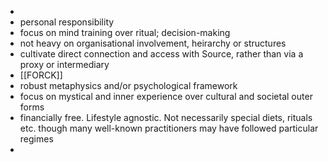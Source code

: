 -
- personal responsibility
- focus on mind training over ritual; decision-making
- not heavy on organisational involvement, heirarchy or structures
- cultivate direct connection and access with Source, rather than via a proxy or intermediary
- [[FORCK]]
- robust metaphysics and/or psychological framework
- focus on mystical and inner experience over cultural and societal outer forms
- financially free. Lifestyle agnostic. Not necessarily special diets, rituals etc. though many well-known practitioners may have followed particular regimes
-